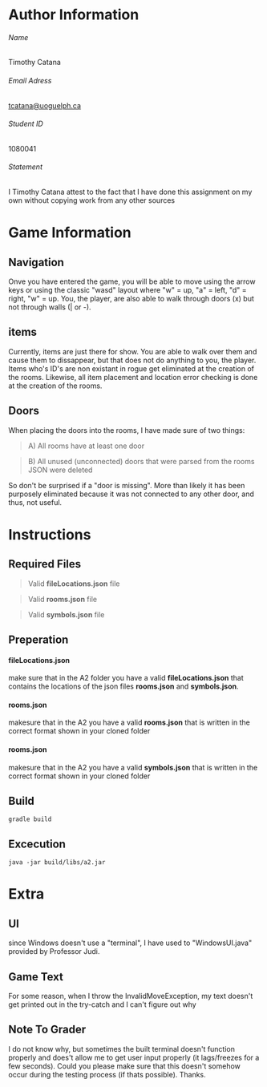 # Author Information

###### Name
Timothy Catana

###### Email Adress
tcatana@uoguelph.ca

###### Student ID 
1080041

###### Statement 
I Timothy Catana attest to the fact that I have done this assignment on my own without copying work from any other sources

# Game Information

## Navigation

Onve you have entered the game, you will be able to move using the arrow keys or using the classic "wasd" layout where "w" = up, 
"a" = left, "d" = right, "w" = up. You, the player, are also able to walk through doors (x) but not through walls (| or -).

## items

Currently, items are just there for show. You are able to walk over them and cause them to dissappear, but that does not do anything
to you, the player. Items who's ID's are non existant in rogue get eliminated at the creation of the rooms. Likewise, all item
placement and location error checking is done at the creation of the rooms.

## Doors

When placing the doors into the rooms, I have made sure of two things:
> A) All rooms have at least one door          

> B) All unused (unconnected) doors that were parsed from the rooms JSON were deleted    

So don't be surprised if a "door is missing". More than likely it has been purposely eliminated because it was not connected
to any other door, and thus, not useful.

# Instructions 

## Required Files
> Valid **fileLocations.json** file     

> Valid **rooms.json** file     

> Valid **symbols.json** file

## Preperation

#### fileLocations.json
make sure that in the A2 folder you have a valid **fileLocations.json** that contains the locations of the json files **rooms.json** and **symbols.json**.  

#### rooms.json
makesure that in the A2 you have a valid **rooms.json** that is written in the correct format shown in your cloned folder

#### rooms.json
makesure that in the A2 you have a valid **symbols.json** that is written in the correct format shown in your cloned folder

## Build
`gradle build`

## Excecution
`java -jar build/libs/a2.jar`

# Extra

## UI

since Windows doesn't use a "terminal", I have used to "WindowsUI.java" provided by Professor Judi.

## Game Text

For some reason, when I throw the InvalidMoveException, my text doesn't get printed out in the try-catch and I can't figure out why

## Note To Grader

I do not know why, but sometimes the built terminal doesn't function properly and does't allow me to get user input properly (it lags/freezes for a few seconds). Could you please make sure that this doesn't somehow occur during the testing process (if thats possible). Thanks.
